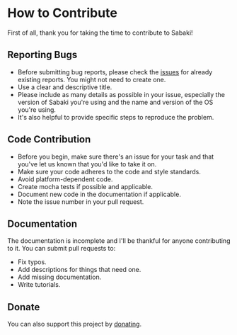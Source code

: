 # How to Contribute

First of all, thank you for taking the time to contribute to Sabaki!

## Reporting Bugs

* Before submitting bug reports, please check the [issues](https://github.com/yishn/Sabaki/issues) for already existing reports. You might not need to create one.
* Use a clear and descriptive title.
* Please include as many details as possible in your issue, especially the version of Sabaki you're using and the name and version of the OS you're using.
* It's also helpful to provide specific steps to reproduce the problem.

## Code Contribution

* Before you begin, make sure there's an issue for your task and that you've let us known that you'd like to take it on.
* Make sure your code adheres to the code and style standards.
* Avoid platform-dependent code.
* Create mocha tests if possible and applicable.
* Document new code in the documentation if applicable.
* Note the issue number in your pull request.

## Documentation

The documentation is incomplete and I'll be thankful for anyone contributing to it. You can submit pull requests to:

* Fix typos.
* Add descriptions for things that need one.
* Add missing documentation.
* Write tutorials.

## Donate

You can also support this project by [donating](https://paypal.me/yishn/4).
